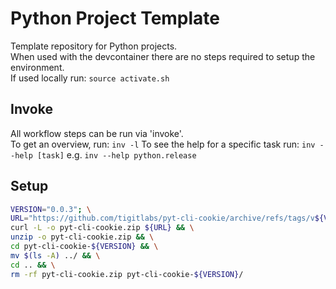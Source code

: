 # Python Project Template

Template repository for Python projects.  
When used with the devcontainer there are no steps required to setup the environment.  
If used locally run: `source activate.sh`

## Invoke

All workflow steps can be run via 'invoke'.  
To get an overview, run:
`inv -l`
To see the help for a specific task run:
`inv --help [task]` e.g. `inv --help python.release`

## Setup

```bash
VERSION="0.0.3"; \
URL="https://github.com/tigitlabs/pyt-cli-cookie/archive/refs/tags/v${VERSION}.zip"; \
curl -L -o pyt-cli-cookie.zip ${URL} && \
unzip -o pyt-cli-cookie.zip && \
cd pyt-cli-cookie-${VERSION} && \
mv $(ls -A) ../ && \
cd .. && \
rm -rf pyt-cli-cookie.zip pyt-cli-cookie-${VERSION}/
```
